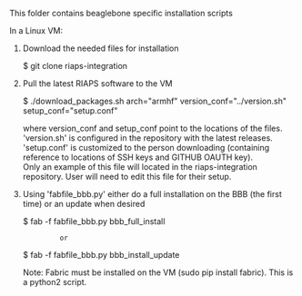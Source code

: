 This folder contains beaglebone specific installation scripts

In a Linux VM:
1) Download the needed files for installation
    
    $ git clone riaps-integration
    
2) Pull the latest RIAPS software to the VM

	$ ./download_packages.sh arch="armhf" version_conf="../version.sh" setup_conf="setup.conf"
	
	where version_conf and setup_conf point to the locations of the files.  
	'version.sh' is configured in the repository with the latest releases.
	'setup.conf' is customized to the person downloading (containing reference to locations of SSH keys and GITHUB OAUTH key).  
	    Only an example of this file will located in the riaps-integration repository.  User will need to edit this file for their setup. 
	    
3) Using 'fabfile_bbb.py' either do a full installation on the BBB (the first time) or an update when desired
	
	$ fab -f fabfile_bbb.py bbb_full_install   
	   
	            or
	            
	$ fab -f fabfile_bbb.py bbb_install_update  	
	
	Note:  Fabric must be installed on the VM (sudo pip install fabric).  This is a python2 script.

